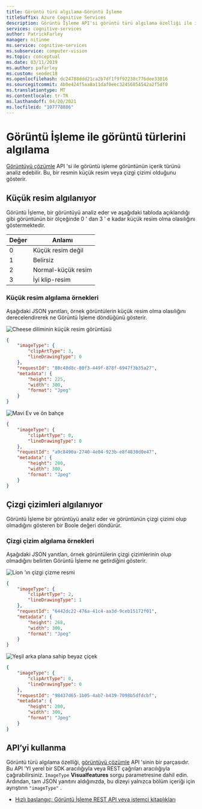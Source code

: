 ```yaml
---
title: Görüntü türü algılama-Görüntü İşleme
titleSuffix: Azure Cognitive Services
description: Görüntü İşleme API'si görüntü türü algılama özelliği ile ilgili kavramlar.
services: cognitive-services
author: PatrickFarley
manager: nitinme
ms.service: cognitive-services
ms.subservice: computer-vision
ms.topic: conceptual
ms.date: 03/11/2019
ms.author: pafarley
ms.custom: seodec18
ms.openlocfilehash: dc24788ddd21ca2b7df1f9f92238c776dee33016
ms.sourcegitcommit: 4b0e424f5aa8a11daf0eec32456854542a2f5df0
ms.translationtype: MT
ms.contentlocale: tr-TR
ms.lasthandoff: 04/20/2021
ms.locfileid: "107778886"
---
```

# <a name="detecting-image-types-with-computer-vision"></a>Görüntü İşleme ile görüntü türlerini algılama

[Görüntüyü çözümle](https://westcentralus.dev.cognitive.microsoft.com/docs/services/computer-vision-v3-2-ga/operations/56f91f2e778daf14a499f21b) API 'si ile görüntü işleme görüntünün içerik türünü analiz edebilir. Bu, bir resmin küçük resim veya çizgi çizimi olduğunu gösterir.

## <a name="detecting-clip-art"></a>Küçük resim algılanıyor

Görüntü İşleme, bir görüntüyü analiz eder ve aşağıdaki tabloda açıklandığı gibi görüntünün bir ölçeğinde 0 ' dan 3 ' e kadar küçük resim olma olasılığını göstermektedir.

| Değer | Anlamı |
|-------|---------|
| 0 | Küçük resim değil |
| 1 | Belirsiz |
| 2 | Normal-küçük resim |
| 3 | İyi klip-resim |

### <a name="clip-art-detection-examples"></a>Küçük resim algılama örnekleri

Aşağıdaki JSON yanıtları, örnek görüntülerin küçük resim olma olasılığını derecelendirerek ne Görüntü İşleme döndüğünü gösterir.

![Cheese diliminin küçük resim görüntüsü](./Images/cheese_clipart.png)

```json
{
    "imageType": {
        "clipArtType": 3,
        "lineDrawingType": 0
    },
    "requestId": "88c48d8c-80f3-449f-878f-6947f3b35a27",
    "metadata": {
        "height": 225,
        "width": 300,
        "format": "Jpeg"
    }
}
```

![Mavi Ev ve ön bahçe](./Images/house_yard.png)

```json
{
    "imageType": {
        "clipArtType": 0,
        "lineDrawingType": 0
    },
    "requestId": "a9c8490a-2740-4e04-923b-e8f4830d0e47",
    "metadata": {
        "height": 200,
        "width": 300,
        "format": "Jpeg"
    }
}
```

## <a name="detecting-line-drawings"></a>Çizgi çizimleri algılanıyor

Görüntü İşleme bir görüntüyü analiz eder ve görüntünün çizgi çizimi olup olmadığını gösteren bir Boole değeri döndürür.

### <a name="line-drawing-detection-examples"></a>Çizgi çizim algılama örnekleri

Aşağıdaki JSON yanıtları, örnek görüntülerin çizgi çizimlerinin olup olmadığını belirten Görüntü İşleme ne getirdiğini gösterir.

![Lion 'ın çizgi çizme resmi](./Images/lion_drawing.png)

```json
{
    "imageType": {
        "clipArtType": 2,
        "lineDrawingType": 1
    },
    "requestId": "6442dc22-476a-41c4-aa3d-9ceb15172f01",
    "metadata": {
        "height": 268,
        "width": 300,
        "format": "Jpeg"
    }
}
```

![Yeşil arka plana sahip beyaz çiçek](./Images/flower.png)

```json
{
    "imageType": {
        "clipArtType": 0,
        "lineDrawingType": 0
    },
    "requestId": "98437d65-1b05-4ab7-b439-7098b5dfdcbf",
    "metadata": {
        "height": 200,
        "width": 300,
        "format": "Jpeg"
    }
}
```

## <a name="use-the-api"></a>API’yi kullanma

Görüntü türü algılama özelliği, [görüntüyü çözümle](https://westcentralus.dev.cognitive.microsoft.com/docs/services/computer-vision-v3-2-ga/operations/56f91f2e778daf14a499f21b) API 'sinin bir parçasıdır. Bu API 'YI yerel bir SDK aracılığıyla veya REST çağrıları aracılığıyla çağırabilirsiniz. `ImageType` **Visualfeatures** sorgu parametresine dahil edin. Ardından, tam JSON yanıtını aldığınızda, bu dizeyi yalnızca bölüm içeriği için ayrıştırın `"imageType"` .

* [Hızlı başlangıç: Görüntü İşleme REST API veya istemci kitaplıkları](./quickstarts-sdk/client-library.md?pivots=programming-language-csharp)
